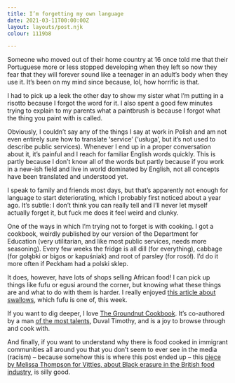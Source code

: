 ```yaml
---
title: I’m forgetting my own language
date: 2021-03-11T00:00:00Z
layout: layouts/post.njk
colour: 1119b8

---
```

Someone who moved out of their home country at 16 once told me that their Portuguese more or less stopped developing when they left so now they fear that they will forever sound like a teenager in an adult’s body when they use it. It’s been on my mind since because, lol, how horrific is that.

I had to pick up a leek the other day to show my sister what I’m putting in a risotto because I forgot the word for it. I also spent a good few minutes trying to explain to my parents what a paintbrush is because I forgot what the thing you paint with is called.

Obviously, I couldn’t say any of the things I say at work in Polish and am not even entirely sure how to translate ‘service’ (‘usługa’, but it’s not used to describe public services). Whenever I end up in a proper conversation about it, it’s painful and I reach for familiar English words quickly. This is partly because I don’t know all of the words but partly because if you work in a new-ish field and live in world dominated by English, not all concepts have been translated and understood yet.

I speak to family and friends most days, but that’s apparently not enough for language to start deteriorating, which I probably first noticed about a year ago. It’s subtle: I don’t think you can really tell and I’ll never let myself actually forget it, but fuck me does it feel weird and clunky.

One of the ways in which I’m trying not to forget is with cooking. I got a cookbook, weirdly published by our version of the Department for Education (very utilitarian, and like most public services, needs more seasoning). Every few weeks the fridge is all dill (for everything), cabbage (for gołąbki or bigos or kapuśniak) and root of parsley (for rosół). I’d do it more often if Peckham had a polski sklep.

It does, however, have lots of shops selling African food! I can pick up things like fufu or egusi around the corner, but knowing what these things are and what to do with them is harder. I really enjoyed [this article about swallows](https://www.nytimes.com/2021/03/05/dining/fufu-recipe-swallows.html), which fufu is one of, this week.

If you want to dig deeper, I love [The Groundnut Cookbook](https://thehappyfoodie.co.uk/books/the-groundnut-cookbook). It’s co-authored by a man [of the most talents](https://youtu.be/9Gj9YxDdk2A), Duval Timothy, and is a joy to browse through and cook with.

And finally, if you want to understand why there is food cooked in immigrant communities all around you that you don’t seem to ever see in the media (racism) – because somehow this is where this post ended up – this [piece by Melissa Thompson for Vittles, about Black erasure in the British food industry](https://vittles.substack.com/p/vittles-612-black-erasure-in-the), is silly good.